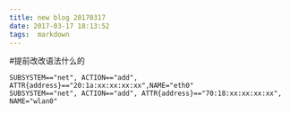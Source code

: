 ```yaml
---
title: new blog 20170317
date: 2017-03-17 18:13:52
tags:  markdown
---
```


#提前改改语法什么的	

	SUBSYSTEM=="net", ACTION=="add", ATTR{address}=="20:1a:xx:xx:xx:xx",NAME="eth0"
	SUBSYSTEM=="net", ACTION=="add", ATTR{address}=="70:18:xx:xx:xx:xx", NAME="wlan0"